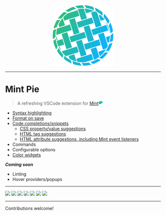 <div align="center">
  <img width="200" src="images/piecon.png">
</div>

---

# Mint Pie

> A refreshing VSCode extension for [Mint<img width="15" src="images/mint-logo.png">](https://www.mint-lang.com/)

- [Syntax highlighting](#syntax-highlighting)
- [Format on save](#formatter)
- [Code completions/snippets](#snippets)
  - [CSS property/value suggestions](#css-completions)
  - [HTML tag suggestions](#tag-completions)
  - [HTML attribute suggestions, including Mint event listeners](#attr-completions)
- Commands
- Configurable options
- [Color widgets](#color-provider)

**_Coming soon_**

- Linting
- Hover providers/popups

---

<img src="https://markdown-gifs.s3.eu-west-2.amazonaws.com/syntax-highlighting.gif" id="syntax-highlighting">
<img src="https://markdown-gifs.s3.eu-west-2.amazonaws.com/formatter.gif" id="formatter">
<img src="https://markdown-gifs.s3.eu-west-2.amazonaws.com/snippet.gif" id="snippets">
<img src="https://markdown-gifs.s3.eu-west-2.amazonaws.com/css-completion.gif" id="css-completions">
<img src="https://markdown-gifs.s3.eu-west-2.amazonaws.com/tag-completion.gif" id="tag-completions">
<img src="https://markdown-gifs.s3.eu-west-2.amazonaws.com/attr-completion.gif" id="attr-completions">
<img src="https://markdown-gifs.s3.eu-west-2.amazonaws.com/color-provider.gif" id="color-provider">

---

Contributions welcome!
